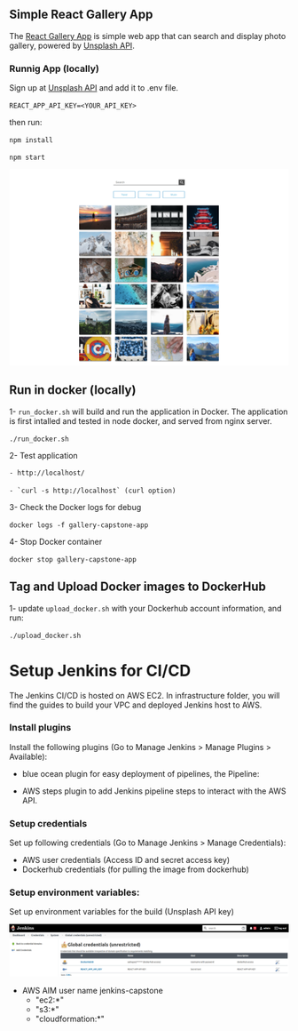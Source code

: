 ## Simple React Gallery App
The [React Gallery App](https://github.com/renatognunes/react-gallery-app) is simple web app that can search and display photo gallery, powered by [Unsplash API](https://unsplash.com/developers). 

### Runnig App (locally)
Sign up at [Unsplash API](https://unsplash.com/developers) and add it to .env file.

`REACT_APP_API_KEY=<YOUR_API_KEY>`

then run: 

`npm install`

`npm start`

![GalleryApp](Gallery-React-App.png)


## Run in docker (locally)
1- `run_docker.sh` will build and run the application in Docker. The application is first intalled and tested in node docker, and served from nginx server.

`./run_docker.sh`

2- Test application 

    - http://localhost/

    - `curl -s http://localhost` (curl option)

3- Check the Docker logs for debug

`docker logs -f gallery-capstone-app`

4- Stop Docker container

`docker stop gallery-capstone-app`

## Tag and Upload Docker images to DockerHub
1- update `upload_docker.sh` with your Dockerhub account information, and run:

`./upload_docker.sh`


# Setup Jenkins for CI/CD
The Jenkins CI/CD is hosted on AWS EC2. In infrastructure folder, you will find the guides to build your VPC and deployed Jenkins host to AWS.

### Install plugins
Install the following plugins (Go to Manage Jenkins > Manage Plugins > Available): 

- blue ocean plugin for easy deployment of pipelines, the Pipeline: 

- AWS steps plugin to add Jenkins pipeline steps to interact with the AWS API. 

### Setup credentials
Set up following credentials (Go to Manage Jenkins > Manage Credentials):
 - AWS user credentials (Access ID and secret access key)
 - Dockerhub credentials (for pulling the image from dockerhub) 

### Setup environment variables:
Set up environment variables for the build (Unsplash API key)

![jenkins-credentials](jenkins-credentials.png)



- AWS AIM user
    name jenkins-capstone
    - "ec2:*"
    - "s3:*"
    - "cloudformation:*"